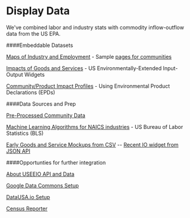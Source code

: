 # Display Data

We've combined labor and industry stats with commodity inflow-outflow data from the US EPA.

####Embeddable Datasets
<!-- ../#mapview=country -->
[Maps of Industry and Employment](../../../apps/beyondcarbon/#mapview=state) - Sample [pages for communities](../../../apps)

[Impacts of Goods and Services](../../../io/charts/) - US Environmentally-Extended Input-Output Widgets  

[Community/Product Impact Profiles](../../../io/template/) - Using Environmental Product Declarations (EPDs)


####Data Sources and Prep

[Pre-Processed Community Data](https://github.com/modelearth/community-data/)  

[Machine Learning Algorithms for NAICS industries](https://github.com/modelearth/machine-learning/) - US Bureau of Labor Statistics (BLS)

[Early Goods and Service Mockups from CSV](../../../community/start/dataset/) -- [Recent IO widget from JSON API](/io/build/sector_list.html?view=mosaic&count=50)


####Opportunties for further integration

[About USEEIO API and Data](/io/about/api/)

[Google Data Commons Setup](datacommons)  

[DataUSA.io Setup](datausa)  

[Census Reporter](../../../community/resources/censusreporter/)
<!--

[EPA Flowsa Setup](flowsa) - includes U.S. Bureau of Labor Statistics (BLS) industry data  

---
<br>
Are any maps or navigation standards using YAML for layer lists (instead of [json](ga-layers.json)?)  
[YAML Sample](https://nodeca.github.io/js-yaml/) - [Source](https://github.com/nodeca/js-yaml)
-->